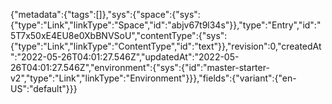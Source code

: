 {"metadata":{"tags":[]},"sys":{"space":{"sys":{"type":"Link","linkType":"Space","id":"abjv67t9l34s"}},"type":"Entry","id":"5T7x50xE4EU8e0XbBNVSoU","contentType":{"sys":{"type":"Link","linkType":"ContentType","id":"text"}},"revision":0,"createdAt":"2022-05-26T04:01:27.546Z","updatedAt":"2022-05-26T04:01:27.546Z","environment":{"sys":{"id":"master-starter-v2","type":"Link","linkType":"Environment"}}},"fields":{"variant":{"en-US":"default"}}}